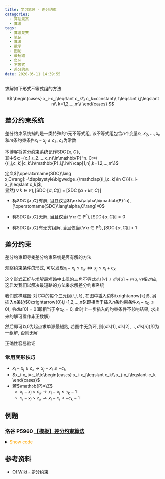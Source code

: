 ```yaml
---
title: 学习笔记 - 差分约束
categories:
  - 算法竞赛
  - 算法
tags:
  - 算法竞赛
  - 笔记
  - 算法
  - 数学
  - 图论
  - 最短路
  - 负环
  - 不等式
  - 差分约束
date: 2020-05-11 14:39:55
---
```


求解如下形式不等式组的方法

$$
\begin{cases}
  x_i-x_j\leqslant c_k\\
  c_k=constant\\
  1\leqslant i,j\leqslant n\\
  k=1,2,...,m\\
\end{cases}
$$

<!-- more -->

## 差分约束系统

差分约束系统指的是一类特殊的$n$元不等式组, 该不等式组包含$n$个变量$x_1,x_2,...,x_n$和$m$条约束条件$x_i-x_j\leqslant c_k,~c_k$为常数

本博客将差分约束系统记作$\operatorname{SDC}\lang x,C\rang$,  
其中$x:=(x_1,x_2,...,x_n)\in\mathbb{P}^n, C:=\{(i,j,c_k)|c_k\in\mathbb{P},i,j\in\N\cap[1,n],k=1,2,...,m\}$

定义$[\operatorname{SDC}\lang x,C\rang]:=\displaystyle\bigwedge_{\mathclap{(i,j,c_k)\in C}}[x_i-x_j\leqslant c_k]$,  
显然$(\forall k\in\mathbb{P}),[\operatorname{SDC}\lang\alpha,C\rang]=[\operatorname{SDC}\lang\alpha+k\epsilon,C\rang]$

- 称$\operatorname{SDC}\lang x,C\rang$有解, 当且仅当$(\exist\alpha\in\mathbb{P}^n),[\operatorname{SDC}\lang\alpha,C\rang]=0$

- 称$\operatorname{SDC}\lang x,C\rang$无解, 当且仅当$(\forall\alpha\in\mathbb{P}^n),[\operatorname{SDC}\lang\alpha,C\rang]=0$

- 称$\operatorname{SDC}\lang x,C\rang$有无穷组解, 当且仅当$(\forall\alpha\in\mathbb{P}^n),[\operatorname{SDC}\lang\alpha,C\rang]=1$

## 差分约束

差分约束即寻找差分约束系统是否有解的方法

观察约束条件的形式, 可以发现$x_i-x_j\leqslant c_k\iff x_j\leqslant x_i+c_k$

这个形式正好与求解最短路中出现的三角不等式$dis[v]\leqslant dis[u]+w(u,v)$相对应, 这启发我们以解决最短路的方法来求解差分约束系统

我们这样建图: 对$C$中的每个三元组$(i,j,k)$, 在图中插入边$i\xrightarrow{k}j$, 另插入$n$条边$0\xrightarrow{0}i,i=1,2,...,n$(即相当于插入$n$条约束条件$x_i-x_0\leqslant0$), 令$dis[0]=0$(即相当于令$x_0=0$, 此时上一步插入的约束条件不影响结果, 求出来的解可看作非正数解)

然后即可以$0$为起点求单源最短路, 若图中无负环, 则$(dis[1],dis[2],...,dis[n])$即为一组解, 否则无解

正确性容易验证

### 常用变形技巧

- $x_i-x_j\geqslant c_k\to x_j-x_i\leqslant-c_k$
- $x_i-x_j=c_k\to\begin{cases}
  x_i-x_j\leqslant c_k\\
  x_j-x_i\leqslant-c_k
\end{cases}$
- 若$\mathbb{P}=\Z$
  - $x_i-x_j<c_k\to x_i-x_j\leqslant c_k-1$
  - $x_i-x_j>c_k\to x_j-x_i\leqslant -c_k-1$

## 例题

### 洛谷 P5960 [【模板】差分约束算法](https://www.luogu.com.cn/problem/P5960)

<details>
<summary><font color='orange'>Show code</font></summary>

{% icodeweb cpa_cpp title:Luogu_P5960 Luogu/P5960/0.cpp %}

</details>

## 参考资料

- [OI Wiki - 差分约束](https://oi-wiki.org/graph/diff-constraints/)
